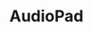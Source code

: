 <h1 align="center">AudioPad <a href="https://daniilshat.ru/" target="_blank"></a> 
<h3 align="center">
